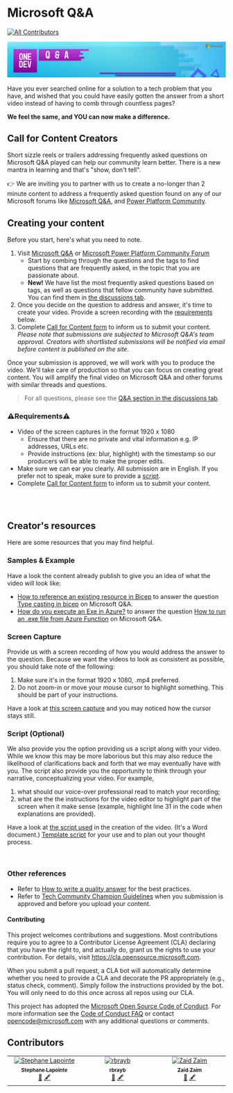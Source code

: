 # Microsoft Q&A
<!-- ALL-CONTRIBUTORS-BADGE:START - Do not remove or modify this section -->
[![All Contributors](https://img.shields.io/badge/all_contributors-3-orange.svg?style=flat-square)](#contributors-)
<!-- ALL-CONTRIBUTORS-BADGE:END -->

![Microsoft Q&A banner](./media/web-banner-header.png)

Have you ever searched online for a solution to a tech problem that you have, and wished that you could have easily gotten the answer from a short video instead of having to comb through countless pages?

**We feel the same, and YOU can now make a difference.**

## Call for Content Creators

Short sizzle reels or trailers addressing frequently asked questions on Microsoft Q&A played can help our community learn better. There is a new mantra in learning and that's "show, don't tell".

👉 We are inviting you to partner with us to create a no-longer than 2 minute content to address a frequently asked question found on any of our Microsoft forums like [Microsoft Q&A](https://aka.ms/MicrosoftQuestionsandAnswers), and [Power Platform Community](https://powerusers.microsoft.com).

## Creating your content

Before you start, here's what you need to note. 

1. Visit [Microsoft Q&A](https://aka.ms/MicrosoftQuestionsandAnswers) or [Microsoft Power Platform Community Forum](https://powerusers.microsoft.com)
    - Start by combing through the questions and the tags to find questions that are frequently asked, in the topic that you are passionate about.
    - **New!** We have list the most frequently asked questions based on tags, as well as questions that fellow community have submitted. You can find them in [the discussions tab](https://github.com/microsoft/Microsoft-QnA/discussions).
1. Once you decide on the question to address and answer, it's time to create your video. Provide a screen recording with the [requirements](https://github.com/microsoft/Microsoft-QnA/tree/new-doc#%EF%B8%8Frequirements%EF%B8%8F) below.
1. Complete [Call for Content form](https://forms.office.com/r/RMXR9TbVbe) to inform us to submit your content.  
*Please note that submissions are subjected to Microsoft Q&A's team approval. Creators with shortlisted submissions will be notified via email before content is published on the site.*

Once your submission is approved, we will work with you to produce the video. We'll take care of production so that you can focus on creating great content. You will amplify the final video on Microsoft Q&A and other forums with similar threads and questions.

> For all questions, please see the [Q&A section in the discussions tab](https://github.com/microsoft/Microsoft-QnA/discussions/categories/q-a).

### ⚠️Requirements⚠️

* Video of the screen captures in the format 1920 x 1080
    - Ensure that there are no private and vital information e.g. IP addresses, URLs etc.
    - Provide instructions (ex: blur, highlight) with the timestamp so our producers will be able to make the proper edits.
* Make sure we can ear you clearly. All submission are in English. If you prefer not to speak, make sure to provide a [script](https://github.com/microsoft/Microsoft-QnA/tree/new-doc#script-optional).
* Complete [Call for Content form](https://forms.office.com/r/RMXR9TbVbe) to inform us to submit your content.

<br></br>

## Creator's resources

Here are some resources that you may find helpful.

### Samples & Example

Have a look the content already publish to give you an idea of what the video will look like:
- [How to reference an existing resource in Bicep](https://learn.microsoft.com/en-us/shows/one-dev-minute/how-to-reference-an-existing-resource-in-bicep) to answer the question [Type casting in bicep](https://learn.microsoft.com/en-us/answers/questions/680702/type-casting-in-bicep) on Microsoft Q&A.
- [How do you execute an Exe in Azure?](https://learn.microsoft.com/en-us/shows/one-dev-minute/how-do-you-execute-an-exe-in-azure) to answer the question [How to run an .exe file from Azure Function](https://learn.microsoft.com/en-us/answers/questions/806260/execute-an-exe-in-azure.html) on Microsoft Q&A.

### Screen Capture
Provide us with a screen recording of how you would address the answer to the question.
Because we want the videos to look as consistent as possible, you should take note of the following:
1. Make sure it's in the format 1920 x 1080, .mp4 preferred. 
2. Do not zoom-in or move your mouse cursor to highlight something. This should be part of your instructions.

Have a look at [this screen capture](https://github.com/microsoft/Microsoft-QnA/raw/main/asset/sample/Screen_only_1080_no-zoom.mp4) and you may noticed how the cursor stays still.

### Script (Optional)
We also provide you the option providing us a script along with your video. While we know this may be more laborious but this may also reduce the likelihood of clarifications back and forth that we may eventually have with you. The script also provide you the opportunity to think through your narrative, conceptualizing your video. For example, 
1. what should our voice-over professional read to match your recording;
2. what are the the instructions for the video editor to highlight part of the screen when it make sense (example, highlight line 31 in the code when explanations are provided). 

Have a look at [the script used](https://github.com/microsoft/Microsoft-QnA/raw/main/asset/sample/questions-and-answers-sample.docx) in the creation of the video. (It's a Word document.) [Template script](./asset/template/questions-and-answers-template.docx) for your use and to plan out your thought process.

</br>

### Other references

- Refer to [How to write a quality answer](https://learn.microsoft.com/en-us/answers/support/quality-answer?utm_source=github) for the best practices.
- Refer to [Tech Community Champion Guidelines](https://learn.microsoft.com/answers/support/community-champions-program) when you submission is approved and before you upload your content. 


#### Contributing

This project welcomes contributions and suggestions.  Most contributions require you to agree to a Contributor License Agreement (CLA) declaring that you have the right to, and actually do, grant us the rights to use your contribution. For details, visit https://cla.opensource.microsoft.com.

When you submit a pull request, a CLA bot will automatically determine whether you need to provide a CLA and decorate the PR appropriately (e.g., status check, comment). Simply follow the instructions provided by the bot. You will only need to do this once across all repos using our CLA.

This project has adopted the [Microsoft Open Source Code of Conduct](https://opensource.microsoft.com/codeofconduct/).
For more information see the [Code of Conduct FAQ](https://opensource.microsoft.com/codeofconduct/faq/) or contact [opencode@microsoft.com](mailto:opencode@microsoft.com) with any additional questions or comments.


## Contributors

<!-- ALL-CONTRIBUTORS-LIST:START - Do not remove or modify this section -->
<!-- prettier-ignore-start -->
<!-- markdownlint-disable -->
<table>
  <tbody>
    <tr>
      <td align="center" valign="top" width="14.28%"><a href="http://www.codeisahighway.com"><img src="https://avatars.githubusercontent.com/u/1054412?v=4?s=100" width="100px;" alt="Stephane Lapointe"/><br /><sub><b>Stephane Lapointe</b></sub></a><br /><a href="#question-slapointe" title="Answering Questions">💬</a> <a href="#content-slapointe" title="Content">🖋</a></td>
      <td align="center" valign="top" width="14.28%"><a href="https://medium.com/the-new-control-plane"><img src="https://avatars.githubusercontent.com/u/5341999?v=4?s=100" width="100px;" alt="rbrayb"/><br /><sub><b>rbrayb</b></sub></a><br /><a href="#question-rbrayb" title="Answering Questions">💬</a> <a href="#content-rbrayb" title="Content">🖋</a></td>
      <td align="center" valign="top" width="14.28%"><a href="https://www.linkedin.com/in/zaidzaim/"><img src="https://avatars.githubusercontent.com/u/43517319?v=4?s=100" width="100px;" alt="Zaid Zaim"/><br /><sub><b>Zaid Zaim</b></sub></a><br /><a href="#question-ZaidZaim" title="Answering Questions">💬</a> <a href="#content-ZaidZaim" title="Content">🖋</a></td>
    </tr>
  </tbody>
</table>

<!-- markdownlint-restore -->
<!-- prettier-ignore-end -->

<!-- ALL-CONTRIBUTORS-LIST:END -->
<!-- prettier-ignore-start -->
<!-- markdownlint-disable -->

<!-- markdownlint-restore -->
<!-- prettier-ignore-end -->

<!-- ALL-CONTRIBUTORS-LIST:END -->
